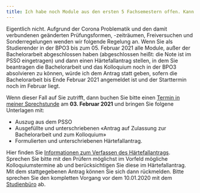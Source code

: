```yaml
---
title: Ich habe noch Module aus den ersten 5 Fachsemestern offen. Kann ich trotzdem noch in der BPO3 mein Studium abschließen?
---
```


Eigentlich nicht. Aufgrund der Corona Problematik und den damit verbundenen geänderten Prüfungsformen, -zeiträumen, Freiversuchen und Sonderregelungen wenden wir folgende Regelung an. Wenn Sie als Studierender in der BPO3 bis zum 05. Februar 2021 alle Module, außer der Bachelorarbeit abgeschlossen haben (abgeschlossen heißt: die Note ist im PSSO eingetragen) und dann einen Härtefallantrag stellen, in dem Sie beantragen die Bachelorarbeit und das Kolloquium noch in der BPO3 absolvieren zu können, würde ich dem Antrag statt geben, sofern die Bachelorarbeit bis Ende Februar 2021 angemeldet ist und der Starttermin noch im Februar liegt.

Wenn dieser Fall auf Sie zutrifft, dann buchen Sie bitte einen [Termin in meiner Sprechstunde](https://cnoss.youcanbook.me/service/jsps/cal.jsp?cal=46cee965-2fe0-4434-80c4-b111ac469ec5&ini=1605788767396&jumpDate=2021-02-03) am **03. Februar 2021** und bringen Sie folgene Unterlagen mit:
- Auszug aus dem PSSO
- Ausgefüllte und unterschriebenen «Antrag auf Zulassung zur Bachelorarbeit und zum Kolloquium»
- Formulierten und unterschriebenen Härtefallantrag. 

Hier finden Sie [Informationen zum Verfassen des Härtefallantrags](https://www.medieninformatik.th-koeln.de/download/merkblatt-fuer-haertefallantraege.pdf). Sprechen Sie bitte mit den Prüfern möglichst im Vorfeld mögliche Kolloquiumstermine ab und berücksichtigen Sie diese im Härtefallantrag. Mit dem stattgegebenen Antrag können Sie sich dann rückmelden. Bitte sprechen Sie den kompletten Vorgang vor dem 10.01.2020 mit dem [Studienbüro](https://www.th-koeln.de/studium/studienbuero-campus-gummersbach_5313.php) ab.
